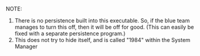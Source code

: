 NOTE:
1) There is no persistence built into this executable.  So, if the blue team manages to turn this off, then it will be off for good.
   (This can easily be fixed with a separate persistence program.)
2) This does not try to hide itself, and is called "1984" within the System Manager 
